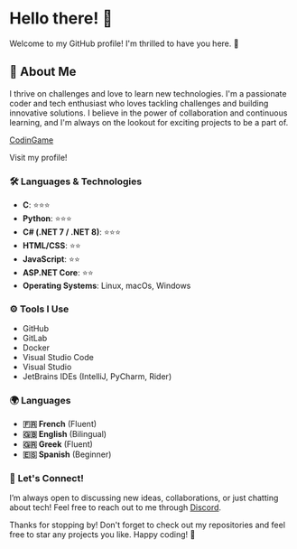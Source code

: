 # Hello there! 👋

Welcome to my GitHub profile! I'm thrilled to have you here. 🌟

## 🚀 About Me

I thrive on challenges and love to learn new technologies. I'm a passionate coder and tech enthusiast who loves tackling challenges and building innovative solutions. I believe in the power of collaboration and continuous learning, and I'm always on the lookout for exciting projects to be a part of.

[CodinGame](https://www.codingame.com/profile/a93e22eb1157401723b3617a7d87669f2853436)

Visit my profile!

### 🛠️ **Languages & Technologies**

- **C**: ⭐⭐⭐
- **Python**: ⭐⭐⭐
- **C# (.NET 7 / .NET 8)**: ⭐⭐⭐
- **HTML/CSS**: ⭐⭐
- **JavaScript**: ⭐⭐
- **ASP.NET Core**: ⭐⭐
- **Operating Systems**: Linux, macOs, Windows

### ⚙️ **Tools I Use**

- GitHub
- GitLab
- Docker
- Visual Studio Code
- Visual Studio
- JetBrains IDEs (IntelliJ, PyCharm, Rider)

### 🌍 **Languages**

- **🇫🇷 French** (Fluent)
- **🇬🇧 English** (Bilingual)
- **🇬🇷 Greek** (Fluent)
- **🇪🇸 Spanish** (Beginner)

### 💬 **Let's Connect!**

I’m always open to discussing new ideas, collaborations, or just chatting about tech! Feel free to reach out to me through [Discord](ssinanis).

Thanks for stopping by! Don't forget to check out my repositories and feel free to star any projects you like. Happy coding! 🚀

<!--
**SergiosSinanis/SergiosSinanis** is a ✨ _special_ ✨ repository because its `README.md` (this file) appears on your GitHub profile.

Here are some ideas to get you started:

- 🔭 I’m currently working on ...
- 🌱 I’m currently learning ...
- 👯 I’m looking to collaborate on ...
- 🤔 I’m looking for help with ...
- 💬 Ask me about ...
- 📫 How to reach me: ...
- 😄 Pronouns: ...
- ⚡ Fun fact: ...
-->
